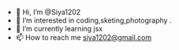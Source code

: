 - 👋 Hi, I’m @Siya1202
- 👀 I’m interested in coding,sketing,photography .
- 🌱 I’m currently learning jsx
- 📫 How to reach me siya1202@gmail.com

<!---
Siya1202/Siya1202 is a ✨ special ✨ repository because its `README.md` (this file) appears on your GitHub profile.
You can click the Preview link to take a look at your changes.
--->
